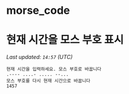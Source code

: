 # morse_code
# 현재 시간을 모스 부호 표시
<!-- MORSE_TIME_START -->
_Last updated: `14:57` (UTC)_

```
현재 시간을 입력하세요. 모스 부호로 바꿉니다
.---- ....- ..... --...
모스 부호를 다시 현재 시간으로 바꿉니다
1457
```
<!-- MORSE_TIME_END -->
